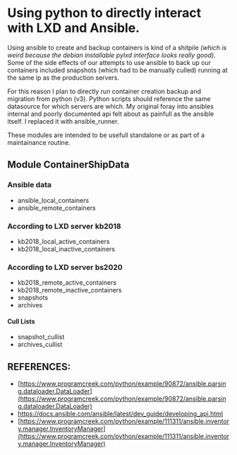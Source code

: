 # Using python to directly interact with LXD and Ansible.
Using ansible to create and backup containers is kind of a shitpile *(which is weird because the debian installable pylxd interface looks really good)*. Some of the side effects of our attempts to use ansible to back up our containers included snapshots (which had to be manually culled) running at the same ip as the production servers.

For this reason I plan to directly run container creation backup and migration from python (v3). Python scripts should reference the same datasource for which servers are which. My original foray into ansibles internal and poorly documented api felt about as painfull as the ansible itself. I replaced it with ansible_runner.

These modules are intended to be usefull standalone or as part of a maintainance routine. 

## Module ContainerShipData
### Ansible data
* ansible_local_containers
* ansible_remote_containers

### According to LXD server kb2018 
* kb2018_local_active_containers
* kb2018_local_inactive_containers

### According to LXD server bs2020
* kb2018_remote_active_containers
* kb2018_remote_inactive_containers
* snapshots
* archives

#### Cull Lists
* snapshot_cullist
* archives_cullist

## REFERENCES:
* [https://www.programcreek.com/python/example/90872/ansible.parsing.dataloader.DataLoader](https://www.programcreek.com/python/example/90872/ansible.parsing.dataloader.DataLoader)
* [https://docs.ansible.com/ansible/latest/dev_guide/developing_api.html
](https://docs.ansible.com/ansible/latest/dev_guide/developing_api.html
) 
* [https://www.programcreek.com/python/example/111311/ansible.inventory.manager.InventoryManager](https://www.programcreek.com/python/example/111311/ansible.inventory.manager.InventoryManager)  
